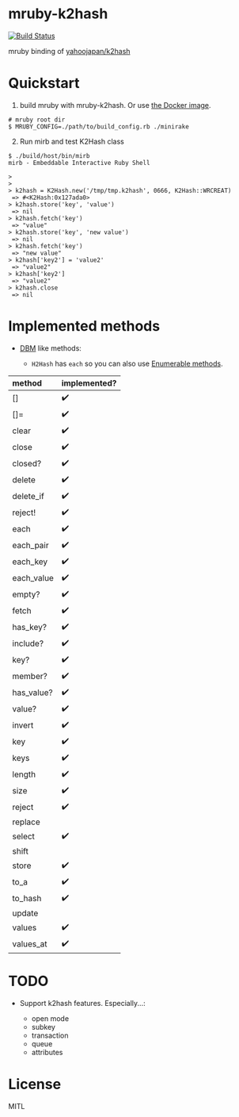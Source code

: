 # mruby-k2hash

[![Build Status](https://travis-ci.org/syucream/mruby-k2hash.svg?branch=master)](https://travis-ci.org/syucream/mruby-k2hash)

mruby binding of [yahoojapan/k2hash](https://github.com/yahoojapan/k2hash)

# Quickstart

1. build mruby with mruby-k2hash. Or use [the Docker image](https://hub.docker.com/r/syucream/mruby-k2hash/).

```
# mruby root dir
$ MRUBY_CONFIG=./path/to/build_config.rb ./minirake
```



2. Run mirb and test K2Hash class

```
$ ./build/host/bin/mirb
mirb - Embeddable Interactive Ruby Shell

> 
>
> k2hash = K2Hash.new('/tmp/tmp.k2hash', 0666, K2Hash::WRCREAT)
 => #<K2Hash:0x127ada0>
> k2hash.store('key', 'value')
 => nil
> k2hash.fetch('key')
 => "value"
> k2hash.store('key', 'new value')
 => nil
> k2hash.fetch('key')
 => "new value"
> k2hash['key2'] = 'value2'
 => "value2"
> k2hash['key2']
 => "value2"
> k2hash.close
 => nil
```

# Implemented methods

* [DBM](http://ruby-doc.org/stdlib-2.3.3/libdoc/dbm/rdoc/DBM.html) like methods:

  - `H2Hash` has `each` so you can also use [Enumerable methods](https://ruby-doc.org/core-2.3.3/Enumerable.html).


| method      | implemented?       |
|:------------|--------------------|
| []          | :heavy_check_mark: |
| []=         | :heavy_check_mark: |
| clear       | :heavy_check_mark: |
| close       | :heavy_check_mark: |
| closed?     | :heavy_check_mark: |
| delete      | :heavy_check_mark: |
| delete_if   | :heavy_check_mark: |
| reject!     | :heavy_check_mark: |
| each        | :heavy_check_mark: |
| each_pair   | :heavy_check_mark: |
| each_key    | :heavy_check_mark: |
| each_value  | :heavy_check_mark: |
| empty?      | :heavy_check_mark: |
| fetch       | :heavy_check_mark: |
| has_key?    | :heavy_check_mark: |
| include?    | :heavy_check_mark: |
| key?        | :heavy_check_mark: |
| member?     | :heavy_check_mark: |
| has_value?  | :heavy_check_mark: |
| value?      | :heavy_check_mark: |
| invert      | :heavy_check_mark: |
| key         | :heavy_check_mark: |
| keys        | :heavy_check_mark: |
| length      | :heavy_check_mark: |
| size        | :heavy_check_mark: |
| reject      | :heavy_check_mark: |
| replace     |                    |
| select      | :heavy_check_mark: |
| shift       |                    |
| store       | :heavy_check_mark: |
| to_a        | :heavy_check_mark: |
| to_hash     | :heavy_check_mark: |
| update      |                    |
| values      | :heavy_check_mark: |
| values_at   | :heavy_check_mark: |

# TODO

* Support k2hash features. Especially...:

  - open mode
  - subkey
  - transaction
  - queue
  - attributes

# License

MITL
